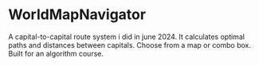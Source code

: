 # WorldMapNavigator
A capital-to-capital route system i did in june 2024. It calculates optimal paths and distances between capitals. Choose from a map or combo box. Built for an algorithm course.
